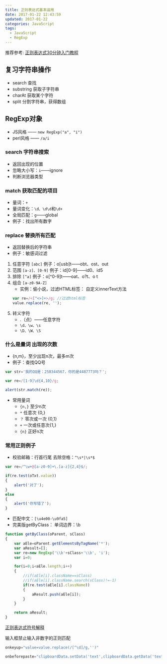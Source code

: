 ```yaml
---
title: 正则表达式基本运用
date: 2017-01-22 12:43:59
updated: 2017-01-22
categories: JavaScript
tags:
  - JavaScript
  - RegExp
---
```


推荐参考: [正则表达式30分钟入门教程](https://deerchao.net/tutorials/regex/regex.htm)


## 复习字符串操作 ##
- search			查找
- substring		获取子字符串
- charAt			获取某个字符
- split			分割字符串，获得数组

## RegExp对象 ##
- JS风格 —— `new RegExp("a", "i")`
- perl风格 —— `/a/i`

### search 字符串搜索 ###
- 返回出现的位置
- 忽略大小写：`i`——ignore
- 判断浏览器类型

### match 获取匹配的项目 ###
- 量词：`+`
- 量词变化：`\d、\d\d`和`\d+`
- 全局匹配：`g`——global
- 例子：找出所有数字

### replace 替换所有匹配 ###
- 返回替换后的字符串
- 例子：敏感词过滤

1. 任意字符 `[abc]`
例子：o[usb]t——obt、ost、out
2. 范围 `[a-z]、[0-9]`
例子：id[0-9]——id0、id5
3. 排除 `[^a]`
例子：o[^0-9]t——oat、o?t、o t
4. 组合 `[a-z0-9A-Z]`
    - 实例：偷小说，过滤HTML标签： 自定义innerText方法
    ```js
    var re=/<[^<>]+>/g; //过滤html标签
    value.replace(re, '');
    ```
5. 转义字符
    - .（点）——任意字符
    - `\d、\w、\s`
    - `\D、\W、\S`

### 什么是量词 出现的次数 ###
- {n,m}，至少出现n次，最多m次
- 例子：查找QQ号
```js
var str='我的QQ是：258344567，你的是4487773吗？';

var re=/[1-9]\d{4,10}/g;

alert(str.match(re));
```
- 常用量词
    - `{n,}`	至少n次
    - `*`		任意次	{0,}
    - `？`	    零次或一次	{0,1}
    - `+`	    一次或任意次{1,}
    - `{n}`	    正好n次

### 常用正则例子 ###
- 校验邮箱：行首行尾 去除空格：`^\s*|\s*$`
```js
var re=/^\w+@[a-z0-9]+\.[a-z]{2,4}$/;

if(re.test(oTxt.value))
{
    alert('对了');
}
else
{
    alert('你写错了');
}
```
- 匹配中文：`[\u4e00-\u9fa5]`
- 完美版getByClass： 单词边界：\b
```js
function getByClass(oParent, sClass)
{
    var aEle=oParent.getElementsByTagName('*');
    var aResult=[];
    var re=new RegExp('\\b'+sClass+'\\b', 'i');
    var i=0;

    for(i=0;i<aEle.length;i++)
    {
        //if(aEle[i].className==sClass)
        //if(aEle[i].className.search(sClass)!=-1)
        if(re.test(aEle[i].className))
        {
            aResult.push(aEle[i]);
        }
    }

    return aResult;
}
```

[正则表达式符号解释](http://www.cnblogs.com/yirlin/archive/2006/04/12/373222.html)


输入框禁止输入非数字的正则匹配
```js
onkeyup="value=value.replace(/[^\d]/g,'')"

onbeforepaste="clipboardData.setData('text',clipboardData.getData('text').replace(/[^\d]/g,''))"
```

